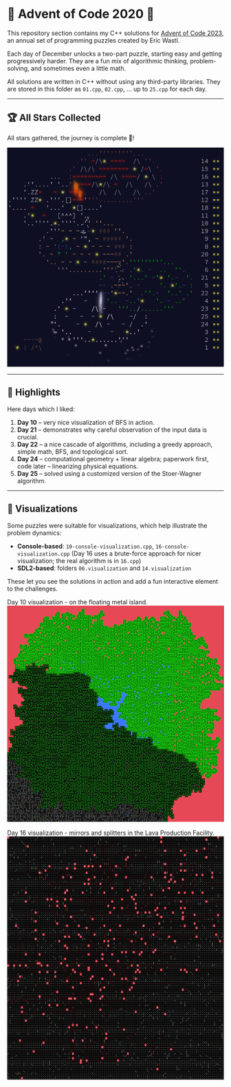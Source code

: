 # 🎄 Advent of Code 2020 🎄

This repository section contains my C++ solutions for [Advent of Code 2023](https://adventofcode.com/2023), an annual set of programming puzzles created by Eric Wastl.  

Each day of December unlocks a two-part puzzle, starting easy and getting progressively harder. They are a fun mix of algorithmic thinking, problem-solving, and sometimes even a little math.  

All solutions are written in C++ without using any third-party libraries. They are stored in this folder as `01.cpp`, `02.cpp`, … up to `25.cpp` for each day.

---

## 🏆 All Stars Collected

All stars gathered, the journey is complete 🎄!

![Advent of Code 2020 Completed](image-complete.png)

---

## 🌟 Highlights

Here days which I liked:

1. **Day 10** – very nice visualization of BFS in action.  
2. **Day 21** – demonstrates why careful observation of the input data is crucial.
3. **Day 22** – a nice cascade of algorithms, including a greedy approach, simple math, BFS, and topological sort.
4. **Day 24** – computational geometry + linear algebra; paperwork first, code later – linearizing physical equations.  
5. **Day 25** – solved using a customized version of the Stoer-Wagner algorithm.

---

## 🎨 Visualizations  

Some puzzles were suitable for visualizations, which help illustrate the problem dynamics:  
- **Console-based**: `10-console-visualization.cpp`, `16-console-visualization.cpp` (Day 16 uses a brute-force approach for nicer visualization; the real algorithm is in `16.cpp`)
- **SDL2-based**: folders `06.visualization` and `14.visualization`

These let you see the solutions in action and add a fun interactive element to the challenges.

Day 10 visualization - on the floating metal island.
![Day 10 visualization](image-day-10.png)

Day 16 visualization - mirrors and splitters in the Lava Production Facility.
![Day 16 visualization](image-day-16.png)
